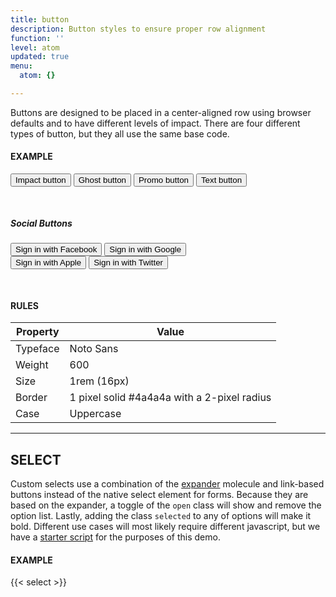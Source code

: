 ```yaml
---
title: button
description: Button styles to ensure proper row alignment
function: ''
level: atom
updated: true
menu:
  atom: {}

---
```

Buttons are designed to be placed in a center-aligned row using browser defaults and to have different levels of impact. There are four different types of button, but they all use the same base code.

#### EXAMPLE

<div style="padding-bottom: 30px;">
<button class="impact button">Impact button</button>
<button class="ghost button">Ghost button</button>
<button class="promo button">Promo button</button>
<button class="button">Text button</button>
</div>

##### Social Buttons

<div style="padding-bottom: 30px;">
    <div class="package" style="max-width:340px;padding: 0;">
       <button class="button social facebook">Sign in with Facebook</button>
       <button class="button social google">Sign in with Google</button>
       <button class="button social apple">Sign in with Apple</button>
       <button class="button social twitter">Sign in with Twitter</button>
    </div>
</div>

#### RULES

| Property | Value |
| --- | --- |
| Typeface | Noto Sans |
| Weight | 600 |
| Size | 1rem (16px) |
| Border | 1 pixel solid #4a4a4a with a 2-pixel radius |
| Case | Uppercase |

---

## SELECT

Custom selects use a combination of the [expander](../expander) molecule and link-based buttons instead of the native select element for forms. Because they are based on the expander, a toggle of the `open` class will show and remove the option list. Lastly, adding the class `selected` to any of options will make it bold. Different use cases will most likely require different javascript, but we have a [starter script](/js/select.js) for the purposes of this demo.

#### EXAMPLE

<div class="grid" style="grid-template-columns: 300px 1fr;">
{{< select >}}
</div>

<script async src="/js/select.js"></script>
